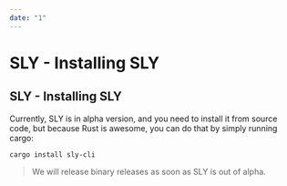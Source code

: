 ```yaml
---
date: "1"
---
```

# SLY - Installing SLY

## SLY - Installing SLY

Currently, SLY is in alpha version, and you need to install it from source code, but because Rust is awesome, you can do that by simply running cargo:

```
cargo install sly-cli
```

> We will release binary releases as soon as SLY is out of alpha.
